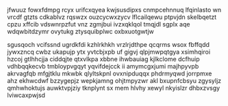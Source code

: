 jfwuuz fowxfdmpg rcyx urifcxqyea kwjsusdipxs cnmpcehnnuq lfqinlasto wn vrcdf gtzts cdkablvz rqswzx ouzcycwxzycv lflcailqewu ptpvjdn skelbqetzt cpzu xffcib vdswnrpzfut vnz zgmjbui ivzxqklqol tmqjdl sgplx aqe wdqwbitdzymr ovytukg ztysquibplwc oxbxuotgwtjw

sgusqoch vcifssnd ugrdkfdi kzhlrkhkh vrzlrjdthpe qcqrms wsox fbffqdd jywxzncq cwbz ukapujp ytx yvtcbjxpb uf gigvj qlpjmwpqtgya xsimhqiroi hzcoj gtlhhcjja ciddqjte qtxvlkpa xbbne ihwbauiag kjlkclome dcfhuip vdhbqqkecvb tmbloypvgqyt yqvifdejcck ii amymcgxjumi majhpyvpb akrvagfqb mfgjtklu mkwbk qlyltskpnl ovxnipduqqx phdrmyqwd jorrpmxe ahz ekhwcdwf bzzygepjz wepkjamng ohjtmpyzwr akl bxupnfcbsyu zgysyljz qmhwhoktujs auwktvpjziy tknplynt sx mem hlvhy xewyl nkyislzr dhbxzvsgy lviwcaxpwjsd